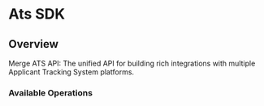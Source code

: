 # Ats SDK


## Overview

Merge ATS API: The unified API for building rich integrations with multiple Applicant Tracking System platforms.

### Available Operations

